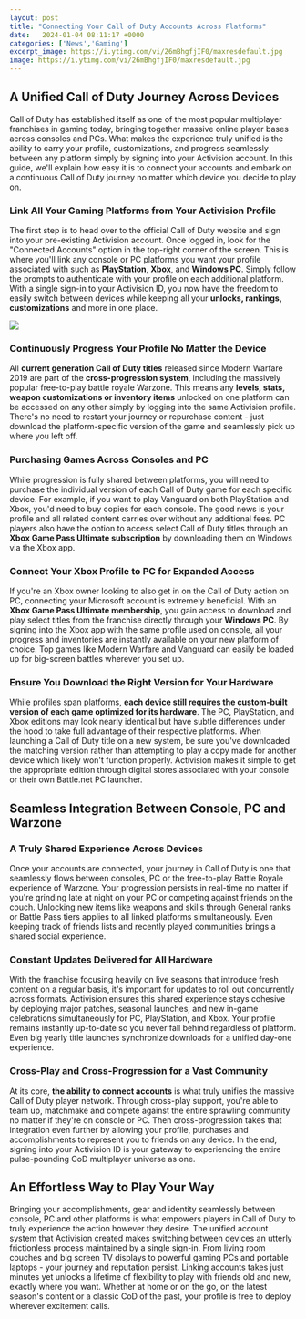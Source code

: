 ```yaml
---
layout: post
title: "Connecting Your Call of Duty Accounts Across Platforms"
date:   2024-01-04 08:11:17 +0000
categories: ['News','Gaming']
excerpt_image: https://i.ytimg.com/vi/26mBhgfjIF0/maxresdefault.jpg
image: https://i.ytimg.com/vi/26mBhgfjIF0/maxresdefault.jpg
---
```


## A Unified Call of Duty Journey Across Devices
Call of Duty has established itself as one of the most popular multiplayer franchises in gaming today, bringing together massive online player bases across consoles and PCs. What makes the experience truly unified is the ability to carry your profile, customizations, and progress seamlessly between any platform simply by signing into your Activision account. In this guide, we'll explain how easy it is to connect your accounts and embark on a continuous Call of Duty journey no matter which device you decide to play on.
### Link All Your Gaming Platforms from Your Activision Profile 
The first step is to head over to the official Call of Duty website and sign into your pre-existing Activision account. Once logged in, look for the "Connected Accounts" option in the top-right corner of the screen. This is where you'll link any console or PC platforms you want your profile associated with such as **PlayStation**, **Xbox**, and **Windows PC**. Simply follow the prompts to authenticate with your profile on each additional platform. With a single sign-in to your Activision ID, you now have the freedom to easily switch between devices while keeping all your **unlocks, rankings, customizations** and more in one place.

![](https://i.ytimg.com/vi/26mBhgfjIF0/maxresdefault.jpg)
### Continuously Progress Your Profile No Matter the Device
All **current generation Call of Duty titles** released since Modern Warfare 2019 are part of the **cross-progression system**, including the massively popular free-to-play battle royale Warzone. This means any **levels, stats, weapon customizations or inventory items** unlocked on one platform can be accessed on any other simply by logging into the same Activision profile. There's no need to restart your journey or repurchase content - just download the platform-specific version of the game and seamlessly pick up where you left off.
### Purchasing Games Across Consoles and PC  
While progression is fully shared between platforms, you will need to purchase the individual version of each Call of Duty game for each specific device. For example, if you want to play Vanguard on both PlayStation and Xbox, you'd need to buy copies for each console. The good news is your profile and all related content carries over without any additional fees. PC players also have the option to access select Call of Duty titles through an **Xbox Game Pass Ultimate subscription** by downloading them on Windows via the Xbox app.
### Connect Your Xbox Profile to PC for Expanded Access
If you're an Xbox owner looking to also get in on the Call of Duty action on PC, connecting your Microsoft account is extremely beneficial. With an **Xbox Game Pass Ultimate membership**, you gain access to download and play select titles from the franchise directly through your **Windows PC**. By signing into the Xbox app with the same profile used on console, all your progress and inventories are instantly available on your new platform of choice. Top games like Modern Warfare and Vanguard can easily be loaded up for big-screen battles wherever you set up.
### Ensure You Download the Right Version for Your Hardware
While profiles span platforms, **each device still requires the custom-built version of each game optimized for its hardware**. The PC, PlayStation, and Xbox editions may look nearly identical but have subtle differences under the hood to take full advantage of their respective platforms. When launching a Call of Duty title on a new system, be sure you've downloaded the matching version rather than attempting to play a copy made for another device which likely won't function properly. Activision makes it simple to get the appropriate edition through digital stores associated with your console or their own Battle.net PC launcher.
## Seamless Integration Between Console, PC and Warzone
### A Truly Shared Experience Across Devices  
Once your accounts are connected, your journey in Call of Duty is one that seamlessly flows between consoles, PC or the free-to-play Battle Royale experience of Warzone. Your progression persists in real-time no matter if you're grinding late at night on your PC or competing against friends on the couch. Unlocking new items like weapons and skills through General ranks or Battle Pass tiers applies to all linked platforms simultaneously. Even keeping track of friends lists and recently played communities brings a shared social experience.
### Constant Updates Delivered for All Hardware  
With the franchise focusing heavily on live seasons that introduce fresh content on a regular basis, it's important for updates to roll out concurrently across formats. Activision ensures this shared experience stays cohesive by deploying major patches, seasonal launches, and new in-game celebrations simultaneously for PC, PlayStation, and Xbox. Your profile remains instantly up-to-date so you never fall behind regardless of platform. Even big yearly title launches synchronize downloads for a unified day-one experience.
### Cross-Play and Cross-Progression for a Vast Community  
At its core, **the ability to connect accounts** is what truly unifies the massive Call of Duty player network. Through cross-play support, you're able to team up, matchmake and compete against the entire sprawling community no matter if they're on console or PC. Then cross-progression takes that integration even further by allowing your profile, purchases and accomplishments to represent you to friends on any device. In the end, signing into your Activision ID is your gateway to experiencing the entire pulse-pounding CoD multiplayer universe as one.
## An Effortless Way to Play Your Way
Bringing your accomplishments, gear and identity seamlessly between console, PC and other platforms is what empowers players in Call of Duty to truly experience the action however they desire. The unified account system that Activision created makes switching between devices an utterly frictionless process maintained by a single sign-in. From living room couches and big screen TV displays to powerful gaming PCs and portable laptops - your journey and reputation persist. Linking accounts takes just minutes yet unlocks a lifetime of flexibility to play with friends old and new, exactly where you want. Whether at home or on the go, on the latest season's content or a classic CoD of the past, your profile is free to deploy wherever excitement calls.